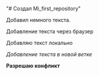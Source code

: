 "# Создал Mi_first_repository" 

Добавил немного текста.

Добавление текста через браузер

Добавляю текст локально

*Добавление текста в новой ветке*

**Разрешаю конфликт**
